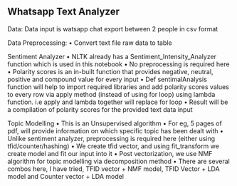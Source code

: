 ## Whatsapp Text Analyzer

Data:
Data input is watsapp chat export between 2 people in csv format

Data Preprocessing:
	• Convert text file raw data to table
	
Sentiment Analyzer
	• NLTK already has a Sentiment_Intensity_Analyzer function which is used in this notebook
	• No preprocessing is required here 
	• Polarity scores is an in-built function that provides negative, neutral, positive and compound value for every input
	• Def sentimalAnalysis function will help to import required libraries and add polarity scores values to every row via apply method (instead of using for loop) using lambda function. i.e apply and lambda together will replace for loop
	• Result will be a compilation of polarity scores for the provided text data input

Topic Modelling
	• This is an Unsupervised algorithm 
	• For eg, 5 pages of pdf, will provide information on which specific topic has been dealt with
	• Unlike sentiment analyzer, preprocessing is required here (either using tfid/counter/hashing)
	•  We create tfid vector, and using fit_transform we create model and fit our input into it
	• Post vectorization, we use NMF algorithm for topic modelling via decomposition method
	• There are several combos here, I have tried, TFID vector + NMF model, TFID Vector + LDA model and Counter vector + LDA model 
		

